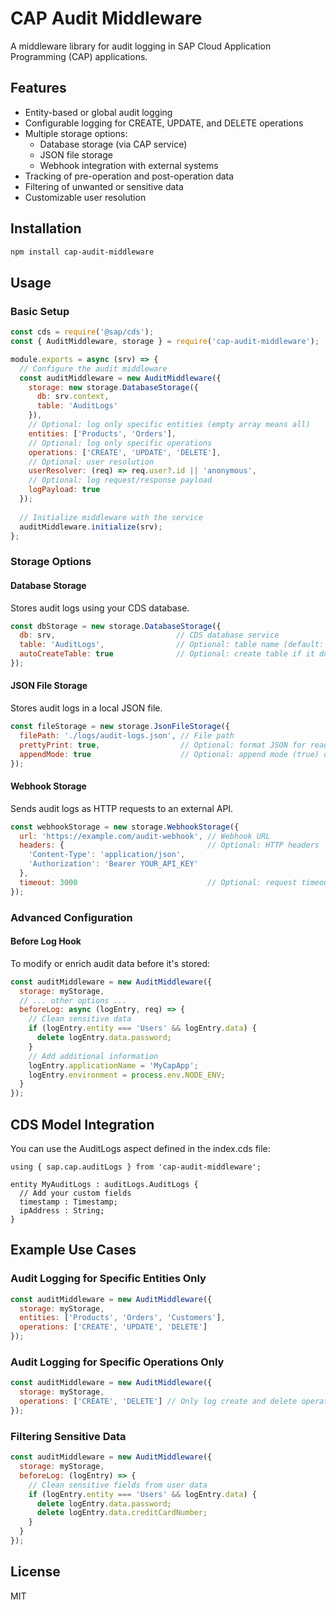# CAP Audit Middleware

A middleware library for audit logging in SAP Cloud Application Programming (CAP) applications.

## Features

- Entity-based or global audit logging
- Configurable logging for CREATE, UPDATE, and DELETE operations
- Multiple storage options:
  - Database storage (via CAP service)
  - JSON file storage
  - Webhook integration with external systems
- Tracking of pre-operation and post-operation data
- Filtering of unwanted or sensitive data
- Customizable user resolution

## Installation

```bash
npm install cap-audit-middleware
```

## Usage

### Basic Setup

```javascript
const cds = require('@sap/cds');
const { AuditMiddleware, storage } = require('cap-audit-middleware');

module.exports = async (srv) => {
  // Configure the audit middleware
  const auditMiddleware = new AuditMiddleware({
    storage: new storage.DatabaseStorage({
      db: srv.context,
      table: 'AuditLogs'
    }),
    // Optional: log only specific entities (empty array means all)
    entities: ['Products', 'Orders'],
    // Optional: log only specific operations
    operations: ['CREATE', 'UPDATE', 'DELETE'],
    // Optional: user resolution
    userResolver: (req) => req.user?.id || 'anonymous',
    // Optional: log request/response payload
    logPayload: true
  });
  
  // Initialize middleware with the service
  auditMiddleware.initialize(srv);
};
```

### Storage Options

#### Database Storage

Stores audit logs using your CDS database.

```javascript
const dbStorage = new storage.DatabaseStorage({
  db: srv,                           // CDS database service
  table: 'AuditLogs',                // Optional: table name (default: 'ServiceLogs')
  autoCreateTable: true              // Optional: create table if it doesn't exist (default: true)
});
```

#### JSON File Storage

Stores audit logs in a local JSON file.

```javascript
const fileStorage = new storage.JsonFileStorage({
  filePath: './logs/audit-logs.json', // File path
  prettyPrint: true,                  // Optional: format JSON for readability
  appendMode: true                    // Optional: append mode (true) or overwrite (false)
});
```

#### Webhook Storage

Sends audit logs as HTTP requests to an external API.

```javascript
const webhookStorage = new storage.WebhookStorage({
  url: 'https://example.com/audit-webhook', // Webhook URL
  headers: {                                // Optional: HTTP headers
    'Content-Type': 'application/json',
    'Authorization': 'Bearer YOUR_API_KEY'
  },
  timeout: 3000                             // Optional: request timeout (ms)
});
```

### Advanced Configuration

#### Before Log Hook

To modify or enrich audit data before it's stored:

```javascript
const auditMiddleware = new AuditMiddleware({
  storage: myStorage,
  // ... other options ...
  beforeLog: async (logEntry, req) => {
    // Clean sensitive data
    if (logEntry.entity === 'Users' && logEntry.data) {
      delete logEntry.data.password;
    }
    // Add additional information
    logEntry.applicationName = 'MyCapApp';
    logEntry.environment = process.env.NODE_ENV;
  }
});
```

## CDS Model Integration

You can use the AuditLogs aspect defined in the index.cds file:

```cds
using { sap.cap.auditLogs } from 'cap-audit-middleware';

entity MyAuditLogs : auditLogs.AuditLogs {
  // Add your custom fields
  timestamp : Timestamp;
  ipAddress : String;
}
```

## Example Use Cases

### Audit Logging for Specific Entities Only

```javascript
const auditMiddleware = new AuditMiddleware({
  storage: myStorage,
  entities: ['Products', 'Orders', 'Customers'],
  operations: ['CREATE', 'UPDATE', 'DELETE']
});
```

### Audit Logging for Specific Operations Only

```javascript
const auditMiddleware = new AuditMiddleware({
  storage: myStorage,
  operations: ['CREATE', 'DELETE'] // Only log create and delete operations
});
```

### Filtering Sensitive Data

```javascript
const auditMiddleware = new AuditMiddleware({
  storage: myStorage,
  beforeLog: (logEntry) => {
    // Clean sensitive fields from user data
    if (logEntry.entity === 'Users' && logEntry.data) {
      delete logEntry.data.password;
      delete logEntry.data.creditCardNumber;
    }
  }
});
```

## License

MIT
